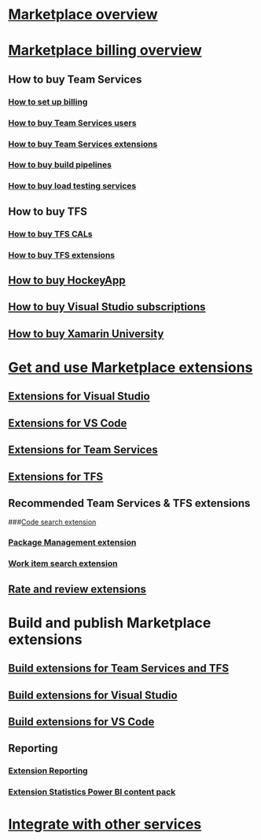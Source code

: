 # [Marketplace overview](overview.md)
# [Marketplace billing overview](marketplace-billing-qa.md)
## How to buy Team Services 
### [How to set up billing](../setup-admin/team-services/set-up-billing-for-your-account-vs.md)
### [How to buy Team Services users](../setup-admin/team-services/buy-basic-access-add-team-services-users.md)
### [How to buy Team Services extensions](get-vsts-extensions.md)
### [How to buy build pipelines](../setup-admin/team-services/buy-more-build-vs.md)
### [How to buy load testing services](../setup-admin/team-services/buy-load-testing-vs.md) 
## How to buy TFS
### [How to buy TFS CALs](https://www.visualstudio.com/team-services/tfs-pricing/)
### [How to buy TFS extensions](get-tfs-extensions.md)  
## [How to buy HockeyApp](get-hockeyapp.md)
## [How to buy Visual Studio subscriptions](vs-subscriptions/buy-vs-subscriptions.md)
## [How to buy Xamarin University](xamarin-univ.md)

# [Get and use Marketplace extensions](extend-overview.md)
## [Extensions for Visual Studio](/docs/integrate/ide/extensions/overview)
## [Extensions for VS Code](https://code.visualstudio.com/docs/editor/extension-gallery)
## [Extensions for Team Services](get-vsts-extensions.md)
## [Extensions for TFS](get-tfs-extensions.md)
## Recommended Team Services & TFS extensions
###[Code search extension](/docs/search/overview)
### [Package Management extension](/docs/package/overview)
### [Work item search extension](/docs/search/workitem/get-started)
## [Rate and review extensions](rating-and-review.md)

# Build and publish Marketplace extensions
## [Build extensions for Team Services and TFS](/docs/integrate/extensions/overview#extensions)
## [Build extensions for Visual Studio](https://go.microsoft.com/fwlink/?linkid=851731)
## [Build extensions for VS Code](https://go.microsoft.com/fwlink/?LinkID=703825)
## Reporting
### [Extension Reporting](extension-report.md)
### [Extension Statistics Power BI content pack](extension-statistics-powerbi-contentpack.md)
# [Integrate with other services](integrate/service-hooks/get-started.md)
